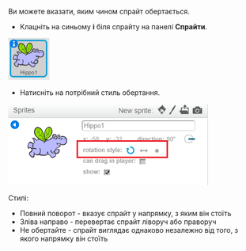 Ви можете вказати, яким чином спрайт обертається.

- Клацніть на синьому **i** біля спрайту на панелі **Спрайти**.

![Натисніть на я](images/click-i.png)

- Натисніть на потрібний стиль обертання.

![Різний стиль обертання](images/rotation-style.png)

Стилі:

- Повний поворот - вказує спрайт у напрямку, з яким він стоїть
- Зліва направо - перевертає спрайт ліворуч або праворуч
- Не обертайте - спрайт виглядає однаково незалежно від того, з якого напрямку він стоїть